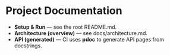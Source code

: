 ﻿# Project Documentation

- **Setup & Run** — see the root README.md.
- **Architecture (overview)** — see docs/architecture.md.
- **API (generated)** — CI uses **pdoc** to generate API pages from docstrings.
